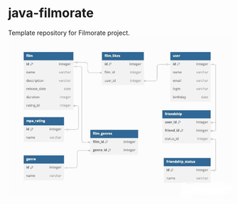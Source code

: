# java-filmorate
Template repository for Filmorate project.
![Диаграмма базы данных Filmorate](./docs/db.jpg)